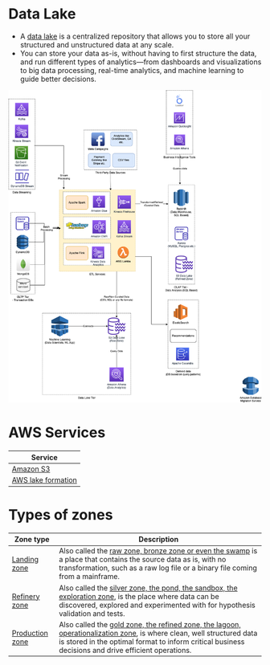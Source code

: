 # Data Lake
- A [data lake](https://aws.amazon.com/big-data/datalakes-and-analytics/what-is-a-data-lake/) is a centralized repository that allows you to store all your structured and unstructured data at any scale. 
- You can store your data as-is, without having to first structure the data, and run different types of analytics—from dashboards and visualizations to big data processing, real-time analytics, and machine learning to guide better decisions.

![](../BigData-ETL-OLTP-OLAP-DataLake.png)

# AWS Services

| Service                                                                                                      |
|--------------------------------------------------------------------------------------------------------------|
| [Amazon S3](../../../2_AWSComponents/7_StorageServices/3_ObjectStorageS3/Readme.md)                          |
| [AWS lake formation](../../../2_AWSComponents/10_BigDataComponents/StorageDBs/DataLakes/AWSLakeFormation.md) |

# Types of zones

| Zone type                                                                                                        | Description                                                                                                                                                                                                                                                                                                                   |
|------------------------------------------------------------------------------------------------------------------|-------------------------------------------------------------------------------------------------------------------------------------------------------------------------------------------------------------------------------------------------------------------------------------------------------------------------------|
| [Landing zone](https://www.trifacta.com/blog/from-raw-to-refined-the-staging-areas-of-your-data-lake-part-1/)    | Also called the [raw zone, bronze zone or even the swamp](https://www.trifacta.com/blog/from-raw-to-refined-the-staging-areas-of-your-data-lake-part-1/) is a place that contains the source data as is, with no transformation, such as a raw log file or a binary file coming from a mainframe.                             |
| [Refinery zone](https://www.trifacta.com/blog/from-raw-to-refined-the-staging-areas-of-your-data-lake-part-1/)   | Also called the [silver zone, the pond, the sandbox, the exploration zone](https://www.trifacta.com/blog/from-raw-to-refined-the-staging-areas-of-your-data-lake-part-1/), is the place where data can be discovered, explored and experimented with for hypothesis validation and tests.                                     |
| [Production zone](https://www.trifacta.com/blog/from-raw-to-refined-the-staging-areas-of-your-data-lake-part-1/) | Also called the [gold zone, the refined zone, the lagoon, operationalization zone](https://www.trifacta.com/blog/from-raw-to-refined-the-staging-areas-of-your-data-lake-part-1/), is where clean, well structured data is stored in the optimal format to inform critical business decisions and drive efficient operations. |

